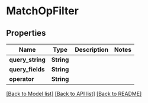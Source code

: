 # MatchOpFilter

## Properties

Name | Type | Description | Notes
------------ | ------------- | ------------- | -------------
**query_string** | **String** |  | 
**query_fields** | **String** |  | 
**operator** | **String** |  | 

[[Back to Model list]](../README.md#documentation-for-models) [[Back to API list]](../README.md#documentation-for-api-endpoints) [[Back to README]](../README.md)


